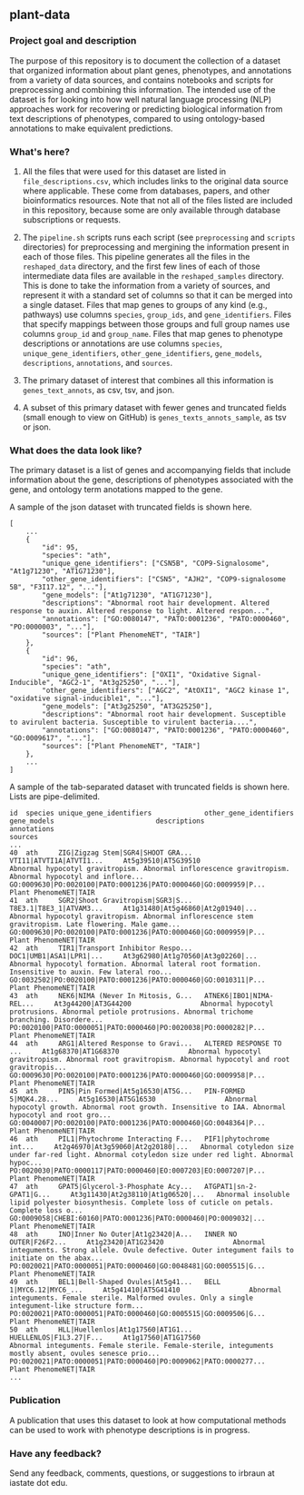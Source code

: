 ## plant-data

### Project goal and description
The purpose of this repository is to document the collection of a dataset that organized information about plant genes, phenotypes, and annotations from a variety of data sources, and contains notebooks and scripts for preprocessing and combining this information. The intended use of the dataset is for looking into how well natural language processing (NLP) approaches work for recovering or predicting biological information from text descriptions of phenotypes, compared to using ontology-based annotations to make equivalent predictions.

### What's here?
1. All the files that were used for this dataset are listed in `file_descriptions.csv`, which includes links to the original data source where applicable. These come from databases, papers, and other bioinformatics resources. Note that not all of the files listed are included in this repository, because some are only available through database subscriptions or requests. 

2. The `pipeline.sh` scripts runs each script (see `preprocessing` and `scripts` directories) for preprocessing and mergining the information present in each of those files. This pipeline generates all the files in the `reshaped_data` directory, and the first few lines of each of those intermediate data files are available in the `reshaped_samples` directory. This is done to take the information from a variety of sources, and represent it with a standard set of columns so that it can be merged into a single dataset. Files that map genes to groups of any kind (e.g., pathways) use columns `species`, `group_ids`, and `gene_identifiers`. Files that specify mappings between those groups and full group names use columns `group_id` and `group_name`. Files that map genes to phenotype descriptions or annotations are use columns `species`, `unique_gene_identifiers`, `other_gene_identifiers`, `gene_models`, `descriptions`, `annotations`, and `sources`.

3. The primary dataset of interest that combines all this information is `genes_text_annots`, as csv, tsv, and json. 

4. A subset of this primary dataset with fewer genes and truncated fields (small enough to view on GitHub) is `genes_texts_annots_sample`, as tsv or json.



### What does the data look like?

The primary dataset is a list of genes and accompanying fields that include information about the gene, descriptions of phenotypes associated with the gene, and ontology term anotations mapped to the gene.

A sample of the json dataset with truncated fields is shown here.
```
[
    ...
    {
        "id": 95,
        "species": "ath", 
        "unique_gene_identifiers": ["CSN5B", "COP9-Signalosome", "At1g71230", "AT1G71230"],
        "other_gene_identifiers": ["CSN5", "AJH2", "COP9-signalosome 5B", "F3I17.12", "..."],
        "gene_models": ["At1g71230", "AT1G71230"],
        "descriptions": "Abnormal root hair development. Altered response to auxin. Altered response to light. Altered respon...",
        "annotations": ["GO:0080147", "PATO:0001236", "PATO:0000460", "PO:0000003", "..."],
        "sources": ["Plant PhenomeNET", "TAIR"]
    },
    {
        "id": 96,
        "species": "ath", 
        "unique_gene_identifiers": ["OXI1", "Oxidative Signal-Inducible", "AGC2-1", "At3g25250", "..."],
        "other_gene_identifiers": ["AGC2", "AtOXI1", "AGC2 kinase 1", "oxidative signal-inducible1", "..."],
        "gene_models": ["At3g25250", "AT3G25250"],
        "descriptions": "Abnormal root hair development. Susceptible to avirulent bacteria. Susceptible to virulent bacteria....",
        "annotations": ["GO:0080147", "PATO:0001236", "PATO:0000460", "GO:0009617", "..."],
        "sources": ["Plant PhenomeNET", "TAIR"]
    },
    ...
]
```

A sample of the tab-separated dataset with truncated fields is shown here. Lists are pipe-delimited.
```
id	species	unique_gene_identifiers	            other_gene_identifiers	    gene_models	                        descriptions	                                                                                            annotations	                                                        sources
...
40  ath     ZIG|Zigzag Stem|SGR4|SHOOT GRA...   VTI11|ATVTI1A|ATVTI1...     At5g39510|AT5G39510                 Abnormal hypocotyl gravitropism. Abnormal inflorescence gravitropism. Abnormal hypocotyl and inflore...     GO:0009630|PO:0020100|PATO:0001236|PATO:0000460|GO:0009959|P...     Plant PhenomeNET|TAIR
41  ath     SGR2|Shoot Gravitropism|SGR3|S...   T8E3.1|T8E3_1|ATVAM3...     At1g31480|At5g46860|At2g01940|...   Abnormal hypocotyl gravitropism. Abnormal inflorescence stem gravitropism. Late flowering. Male game...     GO:0009630|PO:0020100|PATO:0001236|PATO:0000460|GO:0009959|P...     Plant PhenomeNET|TAIR
42  ath     TIR1|Transport Inhibitor Respo...   DOC1|UMB1|ASA1|LPR1|...     At3g62980|At1g70560|At3g02260|...   Abnormal hypocotyl formation. Abnormal lateral root formation. Insensitive to auxin. Few lateral roo...     GO:0032502|PO:0020100|PATO:0001236|PATO:0000460|GO:0010311|P...     Plant PhenomeNET|TAIR
43  ath     NEK6|NIMA (Never In Mitosis, G...   ATNEK6|IBO1|NIMA-REL...     At3g44200|AT3G44200                 Abnormal hypocotyl protrusions. Abnormal petiole protrusions. Abnormal trichome branching. Disordere...     PO:0020100|PATO:0000051|PATO:0000460|PO:0020038|PO:0000282|P...     Plant PhenomeNET|TAIR
44  ath     ARG1|Altered Response to Gravi...   ALTERED RESPONSE TO ...     At1g68370|AT1G68370                 Abnormal hypocotyl gravitropism. Abnormal root gravitropism. Abnormal hypocotyl and root gravitropis...     GO:0009630|PO:0020100|PATO:0001236|PATO:0000460|GO:0009958|P...     Plant PhenomeNET|TAIR
45  ath     PIN5|Pin Formed|At5g16530|AT5G...   PIN-FORMED 5|MQK4.28...     At5g16530|AT5G16530                 Abnormal hypocotyl growth. Abnormal root growth. Insensitive to IAA. Abnormal hypocotyl and root gro...     GO:0040007|PO:0020100|PATO:0001236|PATO:0000460|GO:0048364|P...     Plant PhenomeNET|TAIR
46  ath     PIL1|Phytochrome Interacting F...   PIF1|phytochrome int...     At2g46970|At3g59060|At2g20180|...   Abnormal cotyledon size under far-red light. Abnormal cotyledon size under red light. Abnormal hypoc...     PO:0020030|PATO:0000117|PATO:0000460|EO:0007203|EO:0007207|P...     Plant PhenomeNET|TAIR
47  ath     GPAT5|Glycerol-3-Phosphate Acy...   ATGPAT1|sn-2-GPAT1|G...     At3g11430|At2g38110|At1g06520|...   Abnormal insoluble lipid polyester biosynthesis. Complete loss of cuticle on petals. Complete loss o...     GO:0009058|CHEBI:60160|PATO:0001236|PATO:0000460|PO:0009032|...     Plant PhenomeNET|TAIR
48  ath     INO|Inner No Outer|At1g23420|A...   INNER NO OUTER|F26F2...     At1g23420|AT1G23420                 Abnormal integuments. Strong allele. Ovule defective. Outer integument fails to initiate on the abax...     PO:0020021|PATO:0000051|PATO:0000460|GO:0048481|GO:0005515|G...     Plant PhenomeNET|TAIR
49  ath     BEL1|Bell-Shaped Ovules|At5g41...   BELL 1|MYC6.12|MYC6_...     At5g41410|AT5G41410                 Abnormal integuments. Female sterile. Malformed ovules. Only a single integument-like structure form...     PO:0020021|PATO:0000051|PATO:0000460|GO:0005515|GO:0009506|G...     Plant PhenomeNET|TAIR
50  ath     HLL|Huellenlos|At1g17560|AT1G1...   HUELLENLOS|F1L3.27|F...     At1g17560|AT1G17560                 Abnormal integuments. Female sterile. Female-sterile, integuments mostly absent, ovules senesce prio...     PO:0020021|PATO:0000051|PATO:0000460|PO:0009062|PATO:0000277...     Plant PhenomeNET|TAIR
...
```


### Publication
A publication that uses this dataset to look at how computational methods can be used to work with phenotype descriptions is in progress.



### Have any feedback?
Send any feedback, comments, questions, or suggestions to irbraun at iastate dot edu.
